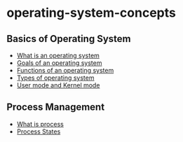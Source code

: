 # operating-system-concepts

## Basics of Operating System
* <a href="01 Basics of Operating System/01 What is an operating system.md">What is an operating system</a>
* <a href="01 Basics of Operating System/02 Goals of an operating system.md">Goals of an operating system</a>
* <a href="01 Basics of Operating System/03 Functions of an operating system.md">Functions of an operating system</a>
* <a href="01 Basics of Operating System/04 Types of operating system.md">Types of operating system</a>
* <a href="01 Basics of Operating System/05 User mode and Kernel mode.md">User mode and Kernel mode</a>

## Process Management
* <a href="02 Process Management\01 What is process.md">What is process</a>
* <a href="02 Process Management\02 Process States.md">Process States</a>
